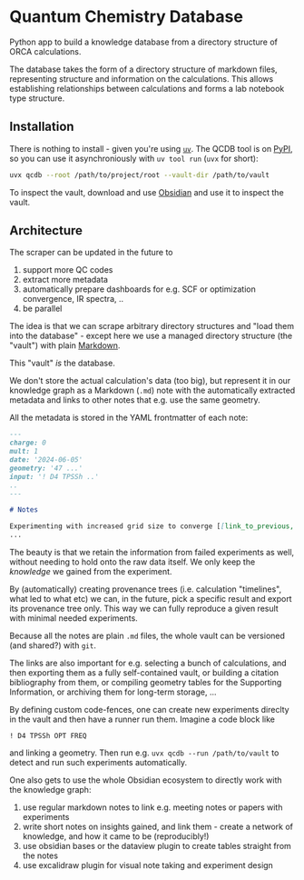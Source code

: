 Quantum Chemistry Database
==========================

Python app to build a knowledge database from a directory structure of ORCA calculations.

The database takes the form of a directory structure of markdown files,
representing structure and information on the calculations.
This allows establishing relationships between calculations and
forms a lab notebook type structure.


Installation
------------

There is nothing to install - given you're using [`uv`](https://github.com/astral-sh/uv).
The QCDB tool is on [PyPI](https://pypi.org/project/qcdb), so you can use it asynchroniously with `uv tool run` (`uvx` for short):

```bash
uvx qcdb --root /path/to/project/root --vault-dir /path/to/vault
```

To inspect the vault, download and use [Obsidian](https://obsidian.md/) and use it to inspect the vault.


Architecture
------------

The scraper can be updated in the future to
  1. support more QC codes
  2. extract more metadata
  3. automatically prepare dashboards for e.g. SCF or optimization convergence, IR spectra, ..
  4. be parallel

The idea is that we can scrape arbitrary directory structures and "load them into the database" -
except here we use a managed directory structure (the "vault") with plain [Markdown](https://www.markdownguide.org/basic-syntax).

This "vault" _is_ the database.

We don't store the actual calculation's data (too big), but represent it in our knowledge graph as a Markdown (`.md`) note with
the automatically extracted metadata and links to other notes that e.g. use the same geometry.

All the metadata is stored in the YAML frontmatter of each note:

```md
---
charge: 0
mult: 1
date: '2024-06-05'
geometry: '47 ...'
input: '! D4 TPSSh ..'
..
---

# Notes

Experimenting with increased grid size to converge [[link_to_previous, failed calc]]
...
```

The beauty is that we retain the information from failed experiments as well, without needing to hold
onto the raw data itself. We only keep the _knowledge_ we gained from the experiment.

By (automatically) creating provenance trees (i.e. calculation "timelines", what led to what etc) we can,
in the future, pick a specific result and export its provenance tree only.
This way we can fully reproduce a given result with minimal needed experiments.

Because all the notes are plain `.md` files, the whole vault can be versioned (and shared?) with `git`.

The links are also important for e.g. selecting a bunch of calculations, and then exporting them as a fully
self-contained vault, or building a citation bibliography from them, or compiling geometry tables for the Supporting Information,
or archiving them for long-term storage, ...

By defining custom code-fences, one can create new experiments direclty in the vault and then have a runner run them.
Imagine a code block like

```orca
! D4 TPSSh OPT FREQ
```

and linking a geometry. Then run e.g. `uvx qcdb --run /path/to/vault` to detect and run such experiments automatically.

One also gets to use the whole Obsidian ecosystem to directly work with the knowledge graph:
  1. use regular markdown notes to link e.g. meeting notes or papers with experiments
  2. write short notes on insights gained, and link them - create a network of knowledge, and how it came to be (reproducibly!)
  3. use obsidian bases or the dataview plugin to create tables straight from the notes
  4. use excalidraw plugin for visual note taking and experiment design
